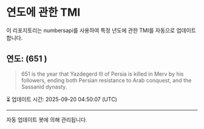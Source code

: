 
# 연도에 관한 TMI

이 리포지토리는 numbersapi를 사용하여 특정 년도에 관한 TMI를 자동으로 업데이트합니다.

## 연도: (651 )
> 651 is the year that Yazdegerd III of Persia is killed in Merv by his followers, ending both Persian resistance to Arab conquest, and the Sassanid dynasty.

⏳ 업데이트 시간: 2025-09-20 04:50:07 (UTC)

---
자동 업데이트 봇에 의해 관리됩니다.
